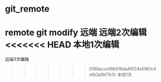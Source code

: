 git_remote
==========

remote git
modify 远端
远端2次编辑
<<<<<<< HEAD
本地1次编辑
=======
远端3次编辑
>>>>>>> 0168accef8b516da49f24a59b1c4efb3a1bf7b7c
本地1次
